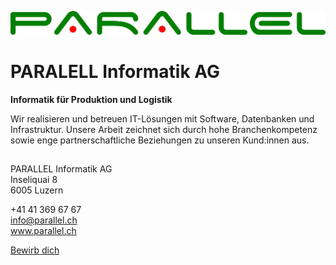 [![PARALELL Informatik AG](/profile/PARALLEL.jpg)](https://www.parallel.ch)
# PARALELL Informatik AG
**Informatik für Produktion und Logistik**

Wir realisieren und betreuen IT-Lösungen mit Software, Datenbanken und Infrastruktur. Unsere Arbeit zeichnet sich durch hohe Branchenkompetenz sowie enge partnerschaftliche Beziehungen zu unseren Kund:innen aus.

## 

PARALLEL Informatik AG  
Inseliquai 8  
6005 Luzern  

+41 41 369 67 67  
info@parallel.ch  
www.parallel.ch  

[Bewirb dich](https://www.parallel.ch/karriere/offene_stellen/)
